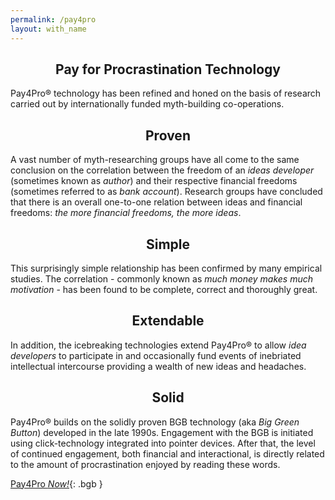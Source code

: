```yaml
---
permalink: /pay4pro
layout: with_name
---
```


## Pay for Procrastination Technology

Pay4Pro&reg; technology has been refined and honed on the basis of research carried out by internationally funded myth-building co-operations.

## Proven

A vast number of myth-researching groups have all come to the same conclusion on the correlation between the freedom of an *ideas developer* (sometimes known as *author*) and their respective financial freedoms (sometimes referred to as *bank account*). Research groups have concluded that there is an overall one-to-one relation between ideas and financial freedoms: *the more financial freedoms, the more ideas*.

## Simple

This surprisingly simple relationship has been confirmed by many empirical studies. The correlation - commonly known as *much money makes much motivation* - has been found to be complete, correct and thoroughly great.

## Extendable

In addition, the icebreaking technologies extend Pay4Pro&reg; to allow *idea developers* to participate in and occasionally fund events of inebriated intellectual intercourse providing a wealth of new ideas and headaches.

## Solid

Pay4Pro&reg; builds on the solidly proven BGB technology (aka *Big Green Button*) developed in the late 1990s. Engagement with the BGB is initiated using click-technology integrated into pointer devices. After that, the level of continued engagement, both financial and interactional, is directly related to the amount of procrastination enjoyed by reading these words.

<style>
a.bgb {
   color: #eee;
   text-align: center;
   border: 2px solid green;
   background-color: #4CAF50;
   padding: 20px;
   width: 90%;
   margin-top: 30px;
   display: inline-block;
   border-radius: 8px;
   transition-duration: 0.4s;
}

a.bgb:hover {
  background-color: #4cee35;
}

h2 {
    text-align: center;
}

</style>

[Pay4Pro *Now!*](https://www.paypal.com/donate/?hosted_button_id=SXBPWPT59LHFS){: .bgb }
